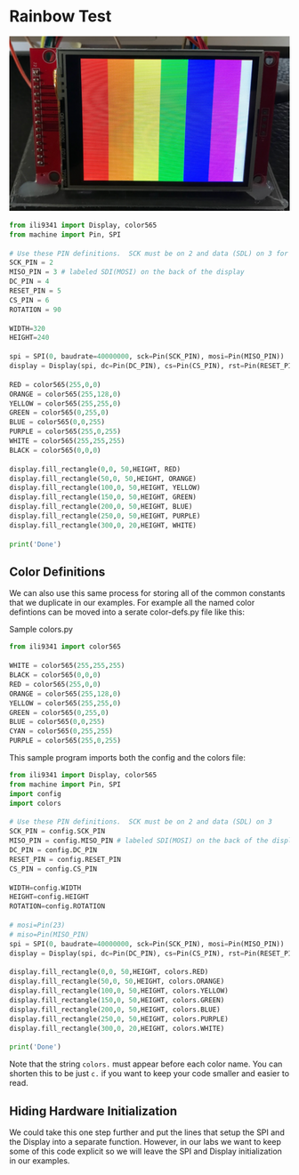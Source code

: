 # Rainbow Test

![](./rainbow-test.png)

```py
from ili9341 import Display, color565
from machine import Pin, SPI

# Use these PIN definitions.  SCK must be on 2 and data (SDL) on 3 for SPI bus 0
SCK_PIN = 2
MISO_PIN = 3 # labeled SDI(MOSI) on the back of the display
DC_PIN = 4
RESET_PIN = 5
CS_PIN = 6
ROTATION = 90

WIDTH=320
HEIGHT=240

spi = SPI(0, baudrate=40000000, sck=Pin(SCK_PIN), mosi=Pin(MISO_PIN))
display = Display(spi, dc=Pin(DC_PIN), cs=Pin(CS_PIN), rst=Pin(RESET_PIN), width=WIDTH, height=HEIGHT, rotation=ROTATION)

RED = color565(255,0,0)
ORANGE = color565(255,128,0)
YELLOW = color565(255,255,0)
GREEN = color565(0,255,0)
BLUE = color565(0,0,255)
PURPLE = color565(255,0,255)
WHITE = color565(255,255,255)
BLACK = color565(0,0,0)

display.fill_rectangle(0,0, 50,HEIGHT, RED)
display.fill_rectangle(50,0, 50,HEIGHT, ORANGE)
display.fill_rectangle(100,0, 50,HEIGHT, YELLOW)
display.fill_rectangle(150,0, 50,HEIGHT, GREEN)
display.fill_rectangle(200,0, 50,HEIGHT, BLUE)
display.fill_rectangle(250,0, 50,HEIGHT, PURPLE)
display.fill_rectangle(300,0, 20,HEIGHT, WHITE)

print('Done')
```

## Color Definitions

We can also use this same process for storing all of the common constants that
we duplicate in our examples.  For example all the named color defintions
can be moved into a serate color-defs.py file like this:


Sample colors.py
```py
from ili9341 import color565

WHITE = color565(255,255,255)
BLACK = color565(0,0,0)
RED = color565(255,0,0)
ORANGE = color565(255,128,0)
YELLOW = color565(255,255,0)
GREEN = color565(0,255,0)
BLUE = color565(0,0,255)
CYAN = color565(0,255,255)
PURPLE = color565(255,0,255)
```

This sample program imports both the config and the colors file:

```py
from ili9341 import Display, color565
from machine import Pin, SPI
import config
import colors

# Use these PIN definitions.  SCK must be on 2 and data (SDL) on 3
SCK_PIN = config.SCK_PIN
MISO_PIN = config.MISO_PIN # labeled SDI(MOSI) on the back of the display
DC_PIN = config.DC_PIN
RESET_PIN = config.RESET_PIN
CS_PIN = config.CS_PIN

WIDTH=config.WIDTH
HEIGHT=config.HEIGHT
ROTATION=config.ROTATION

# mosi=Pin(23)
# miso=Pin(MISO_PIN)
spi = SPI(0, baudrate=40000000, sck=Pin(SCK_PIN), mosi=Pin(MISO_PIN))
display = Display(spi, dc=Pin(DC_PIN), cs=Pin(CS_PIN), rst=Pin(RESET_PIN), width=WIDTH, height=HEIGHT, rotation=ROTATION)

display.fill_rectangle(0,0, 50,HEIGHT, colors.RED)
display.fill_rectangle(50,0, 50,HEIGHT, colors.ORANGE)
display.fill_rectangle(100,0, 50,HEIGHT, colors.YELLOW)
display.fill_rectangle(150,0, 50,HEIGHT, colors.GREEN)
display.fill_rectangle(200,0, 50,HEIGHT, colors.BLUE)
display.fill_rectangle(250,0, 50,HEIGHT, colors.PURPLE)
display.fill_rectangle(300,0, 20,HEIGHT, colors.WHITE)

print('Done')
```

Note that the string ```colors.``` must appear before each color name.  You can shorten
this to be just ```c.``` if you want to keep your code smaller and easier to read.

## Hiding Hardware Initialization

We could take this one step further and put the lines that setup the SPI and the Display
into a separate function.  However, in our labs we want to keep some of this code
explicit so we will leave the SPI and Display initialization in our examples.
